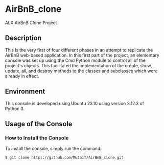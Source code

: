 # AirBnB_clone
ALX AirBnB Clone Project

## Description
This is the very first of four different phases in an attempt to replicate the AirBnB web-based application. In this first part of the project, an elementary console was set up using the Cmd Python module to control all of the project's objects. This facilitated the implementation of the create, show, update, all, and destroy methods to the classes and subclasses which were already in effect.

## Environment
This console is developed using Ubuntu 23.10 using version 3.12.3 of Python 3.

## Usage of the Console

### How to Install the Console
To install the console, simply run the command:
```
$ git clone https://github.com/MutaiT/AirBnB_clone.git

```



